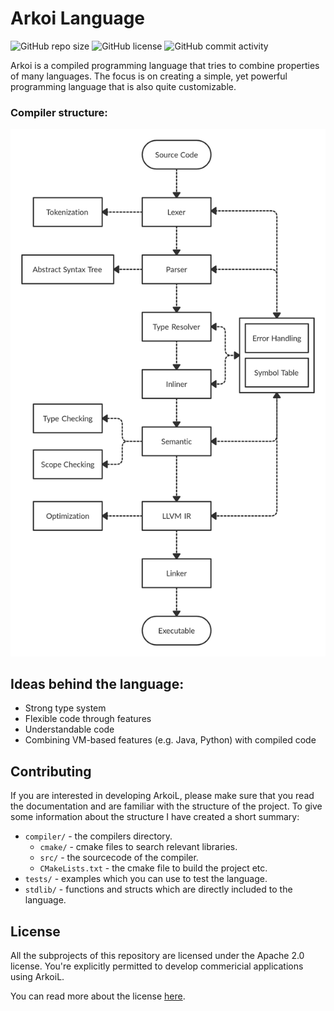 # Arkoi Language
![GitHub repo size](https://img.shields.io/github/repo-size/ArkoiSystems/ArkoiL)
![GitHub license](https://img.shields.io/github/license/ArkoiSystems/ArkoiL)
![GitHub commit activity](https://img.shields.io/github/commit-activity/w/ArkoiSystems/ArkoiL)

Arkoi is a compiled programming language that tries to combine properties of many
languages. The focus is on creating a simple, yet powerful programming language that
is also quite customizable.

### Compiler structure:
![compiler structure](assets/structure.png "General structure of the Compiler")

## Ideas behind the language:
* Strong type system
* Flexible code through features
* Understandable code
* Combining VM-based features (e.g. Java, Python) with compiled code

## Contributing

If you are interested in developing ArkoiL, please make sure that you read the
documentation and are familiar with the structure of the project. To give some
information about the structure I have created a short summary:

* ``compiler/``     - the compilers directory.
    * ``cmake/``    - cmake files to search relevant libraries.
    * ``src/``    - the sourcecode of the compiler.
    * ``CMakeLists.txt`` - the cmake file to build the project etc.
* ``tests/``         - examples which you can use to test the language.
* ``stdlib/``        - functions and structs which are directly included to the language.

## License 

All the subprojects of this repository are licensed under the Apache 2.0 license. You're
explicitly permitted to develop commericial applications using ArkoiL.

You can read more about the license [here](http://www.apache.org/licenses/LICENSE-2.0).


